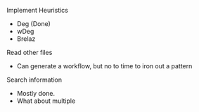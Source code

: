 Implement Heuristics
 - Deg (Done)
 - wDeg
 - Brelaz

Read other files
 - Can generate a workflow, but no to time to iron out a pattern

Search information
 - Mostly done.
 - What about multiple
